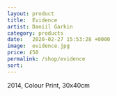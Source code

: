 ```yaml
---
layout: product
title:  Evidence
artist: Daniil Garkin
category: products
date:   2020-02-27 15:53:28 +0000
image:  evidence.jpg
price: £50
permalink: /shop/evidence
sort: 
---
```

2014, Colour Print, 30x40cm
